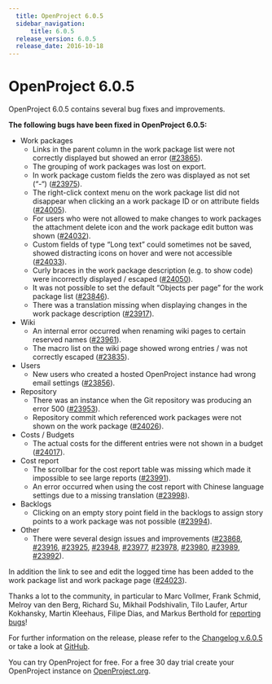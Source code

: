 ```yaml
---
  title: OpenProject 6.0.5
  sidebar_navigation:
      title: 6.0.5
  release_version: 6.0.5
  release_date: 2016-10-18
---
```



# OpenProject 6.0.5

OpenProject 6.0.5 contains several bug fixes and improvements.

**The following bugs have been fixed in OpenProject 6.0.5:**

  - Work packages
      - Links in the parent column in the work package list were not
        correctly displayed but showed an error
        ([\#23865](https://community.openproject.com/work_packages/23865/activity)).
      - The grouping of work packages was lost on export.
      - In work package custom fields the zero was displayed as not set
        (“-“)
        ([\#23975](https://community.openproject.com/work_packages/23975/activity)).
      - The right-click context menu on the work package list did not
        disappear when clicking an a work package ID or on attribute
        fields
        ([\#24005](https://community.openproject.com/work_packages/24005/activity)).
      - For users who were not allowed to make changes to work packages
        the attachment delete icon and the work package edit button was
        shown
        ([\#24032](https://community.openproject.com/work_packages/24032/activity)).
      - Custom fields of type “Long text” could sometimes not be saved,
        showed distracting icons on hover and were not accessible
        ([\#24033](https://community.openproject.com/work_packages/24033/activity)).
      - Curly braces in the work package description (e.g. to show code)
        were incorrectly displayed / escaped
        ([\#24050](https://community.openproject.com/work_packages/24050/activity)).
      - It was not possible to set the default “Objects per page” for
        the work package list
        ([\#23846](https://community.openproject.com/work_packages/23846/activity)).
      - There was a translation missing when displaying changes in the
        work package description
        ([\#23917](https://community.openproject.com/work_packages/23917/activity)).
  - Wiki
      - An internal error occurred when renaming wiki pages to certain
        reserved names
        ([\#23961](https://community.openproject.com/work_packages/23961/activity)).
      - The macro list on the wiki page showed wrong entries / was not
        correctly escaped
        ([\#23835](https://community.openproject.com/work_packages/23835/activity)).
  - Users
      - New users who created a hosted OpenProject instance had wrong
        email settings
        ([\#23856](https://community.openproject.com/work_packages/23856/activity)).
  - Repository
      - There was an instance when the Git repository was producing an
        error 500
        ([\#23953](https://community.openproject.com/work_packages/23953/activity)).
      - Repository
        commit which referenced work packages were not shown on the work
        package
        ([\#24026](https://community.openproject.com/work_packages/24026/activity)).
  - Costs / Budgets
      - The actual costs for the different entries were not shown in a
        budget
        ([\#24017](https://community.openproject.com/work_packages/24017/activity)).
  - Cost report
      - The scrollbar for the cost report table was missing which made
        it impossible to see large reports
        ([\#23991](https://community.openproject.com/work_packages/23991/activity)).
      - An error occurred when using the cost report with Chinese
        language settings due to a missing translation
        ([\#23998](https://community.openproject.com/work_packages/23998/activity)).
  - Backlogs
      - Clicking on an empty story point field in the backlogs to assign
        story points to a work package was not possible
        ([\#23994](https://community.openproject.com/work_packages/23994/activity)).
  - Other
      - There were several design issues and improvements
        ([\#23868](https://community.openproject.com/work_packages/23868/activity),
        [\#23916](https://community.openproject.com/work_packages/23916/activity),
        [\#23925](https://community.openproject.com/work_packages/23925/activity),
        [\#23948](https://community.openproject.com/work_packages/23948/activity),
        [\#23977](https://community.openproject.com/work_packages/23977/activity),
        [\#23978](https://community.openproject.com/work_packages/23978/activity),
        [\#23980](https://community.openproject.com/work_packages/23980/activity),
        [\#23989](https://community.openproject.com/work_packages/23989/activity),
        [\#23992](https://community.openproject.com/work_packages/23992/activity)).

In addition the link to see and edit the logged time has been added to
the work package list and work package page
([\#24023](https://community.openproject.com/work_packages/24023/activity)).

Thanks a lot to the community, in particular to Marc Vollmer, Frank
Schmid, Melroy van den Berg, Richard Su, Mikhail Podshivalin, Tilo
Laufer, Artur Kokhansky, Martin Kleehaus, Filipe Dias, and Markus
Berthold  for [reporting
bugs](../../development/report-a-bug/)\!

For further information on the release, please refer to the [Changelog
v.6.0.5](https://community.openproject.com/versions/817) or take a look
at [GitHub](https://github.com/opf/openproject/tree/v6.0.5).

You can try OpenProject for free. For a free 30 day trial create your
OpenProject instance on [OpenProject.org](https://openproject.org/).


